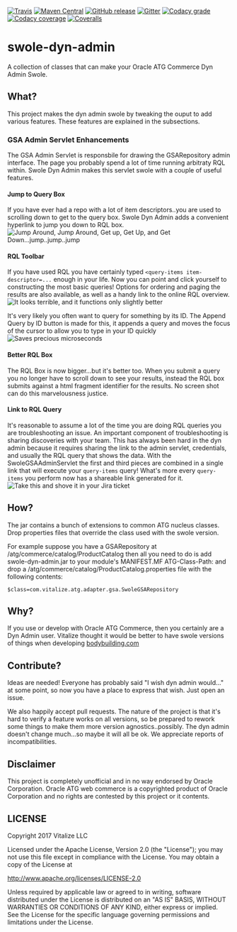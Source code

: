 [![Travis](https://img.shields.io/travis/vitalize/swole-dyn-admin.svg)](https://travis-ci.org/vitalize/swole-dyn-admin)
[![Maven Central](https://img.shields.io/maven-central/v/com.vitalize/swole-dyn-admin.svg)](https://search.maven.org/#search%7Cga%7C1%7Ca%3A%22swole-dyn-admin%22)
[![GitHub release](https://img.shields.io/github/release/vitalize/swole-dyn-admin.svg)](https://github.com/vitalize/swole-dyn-admin/releases)
[![Gitter](https://img.shields.io/gitter/room/vitalize/swole-dyn-admin.svg)](https://gitter.im/vitalize/swole-dyn-admin)
[![Codacy grade](https://img.shields.io/codacy/grade/33f5b076d8d24896a60588195209c99e.svg)](https://www.codacy.com/app/drdamour/swole-dyn-admin)
[![Codacy coverage](https://img.shields.io/codacy/coverage/33f5b076d8d24896a60588195209c99e.svg)](https://www.codacy.com/app/drdamour/swole-dyn-admin)
[![Coveralls](https://img.shields.io/coveralls/vitalize/swole-dyn-admin.svg)](https://coveralls.io/github/vitalize/swole-dyn-admin)

# swole-dyn-admin
A collection of classes that can make your Oracle ATG Commerce Dyn Admin Swole.

## What?
This project makes the dyn admin swole by tweaking the ouput to add various features.  These features are explained in the subsections.

### GSA Admin Servlet Enhancements
The GSA Admin Servlet is responsbile for drawing the GSARepository admin interface.  The page you probably spend a lot of time running arbitraty RQL within.  Swole Dyn Admin makes this servlet swole with a couple of useful features.

#### Jump to Query Box
If you have ever had a repo with a lot of item descriptors..you are used to scrolling down to get to the query box.  Swole Dyn Admin adds a convenient hyperlink to jump you down to RQL box.
![Jump Around, Jump Around, Get up, Get Up, and Get Down...jump..jump..jump](/screenshots/SwoleGSAAdminServlet/jump-to-query.png)

#### RQL Toolbar
If you have used RQL you have certainly typed `<query-items item-descriptor=...` enough in your life.  Now you can point and click yourself to constructing the most basic queries!  Options for ordering and paging the results are also available, as well as a handy link to the online RQL overview.
![It looks terrible, and it functions only slightly better](/screenshots/SwoleGSAAdminServlet/rql-toolbar.png)

It's very likely you often want to query for something by its ID.  The Append Query by ID button is made for this, it appends a query and moves the focus of the cursor to allow you to type in your ID quickly
![Saves precious microseconds](/screenshots/SwoleGSAAdminServlet/rql-toolbar-query-by-id.png)

#### Better RQL Box
The RQL Box is now bigger...but it's better too.  When you submit a query you no longer have to scroll down to see your results, instead the RQL box submits against a html fragment identifier for the results.  No screen shot can do this marvelousness justice.

#### Link to RQL Query
It's reasonable to assume a lot of the time you are doing RQL queries you are troubleshooting an issue.  An important component of troubleshooting is sharing discoveries with your team.  This has always been hard in the dyn admin because it requires sharing the link to the admin servlet, credentials, and usually the RQL query that shows the data.  With the SwoleGSAAdminServlet the first and third pieces are combined in a single link that will execute your `query-items` query!  What's more every `query-items` you perform now has a shareable link generated for it.
![Take this and shove it in your Jira ticket](/screenshots/SwoleGSAAdminServlet/link-to-rql-query.png)

## How?
The jar contains a bunch of extensions to common ATG nucleus classes.  Drop properties files that override the class used with the swole version.  

For example suppose you have a GSARepository at /atg/commerce/catalog/ProductCatalog then all you need to do is add swole-dyn-admin.jar to your module's MANIFEST.MF ATG-Class-Path: and drop a /atg/commerce/catalog/ProductCatalog.properties file with the following contents:
```
$class=com.vitalize.atg.adapter.gsa.SwoleGSARepository
```


## Why?
If you use or develop with Oracle ATG Commerce, then you certainly are a Dyn Admin user.  Vitalize thought it would be better to have swole versions of things when developing [bodybuilding.com](https://www.bodybuilding.com/store)
 
## Contribute?
Ideas are needed!  Everyone has probably said "I wish dyn admin would..." at some point, so now you have a place to express that wish.  Just open an issue.

We also happily accept pull requests. The nature of the project is that it's hard to verify a feature works on all versions, so be prepared to rework some things to make them more version agnostics..possibly.  The dyn admin doesn't change much...so maybe it will all be ok.  We appreciate reports of incompatibilities.

## Disclaimer

This project is completely unofficial and in no way endorsed by Oracle Corporation. Oracle ATG web commerce is a copyrighted product of Oracle Corporation and no rights are contested by this project or it contents.

## LICENSE
Copyright 2017 Vitalize LLC

Licensed under the Apache License, Version 2.0 (the "License"); you may not use this file except in compliance with the License. You may obtain a copy of the License at

http://www.apache.org/licenses/LICENSE-2.0

Unless required by applicable law or agreed to in writing, software distributed under the License is distributed on an "AS IS" BASIS, WITHOUT WARRANTIES OR CONDITIONS OF ANY KIND, either express or implied. See the License for the specific language governing permissions and limitations under the License.





